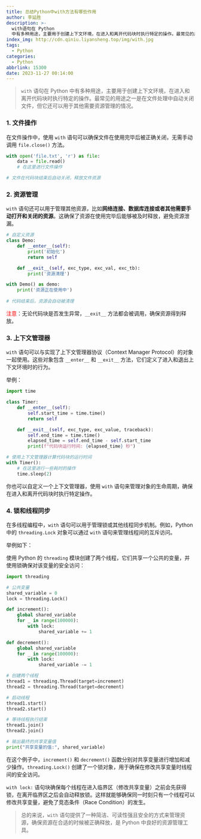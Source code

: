 ```yaml
---
title: 总结Python中with方法有哪些作用
author: 李延胜
description: >-
  with语句在 Python
  中有多种用途，主要用于创建上下文环境，在进入和离开代码块时执行特定的操作。最常见的用途之一是在文件处理中自动关闭文件，但它还可以用于其他需要资源管理的情况。
index_img: http://cdn.qiniu.liyansheng.top/img/with.jpg
tags:
  - Python
categories:
  - Python
abbrlink: 15300
date: 2023-11-27 00:14:00
---
```

> `with` 语句在 Python 中有多种用途，主要用于创建上下文环境，在进入和离开代码块时执行特定的操作。最常见的用途之一是在文件处理中自动关闭文件，但它还可以用于其他需要资源管理的情况。

### 1. 文件操作

在文件操作中，使用 `with` 语句可以确保文件在使用完毕后被正确关闭，无需手动调用 `file.close()` 方法。

```python
with open('file.txt', 'r') as file:
    data = file.read()
    # 在这里进行文件操作

# 文件在代码块结束后自动关闭，释放文件资源
```

### 2. 资源管理

`with` 语句还可以用于管理其他资源，比如**网络连接、数据库连接或者其他需要手动打开和关闭的资源**。这确保了资源在使用完毕后能够被及时释放，避免资源泄漏。

```python
# 自定义资源
class Demo:
    def __enter__(self):
        print('初始化')
        return self

    def __exit__(self, exc_type, exc_val, exc_tb):
        print('资源清理')

with Demo() as demo:
    print('资源正在使用中')
    
# 代码结束后，资源会自动被清理
```

<font color='red'>注意</font>：无论代码块是否发生异常，`__exit__` 方法都会被调用，确保资源得到释放。

### 3. 上下文管理器

`with` 语句可以与实现了上下文管理器协议（Context Manager Protocol）的对象一起使用。这些对象包含 `__enter__` 和 `__exit__` 方法，它们定义了进入和退出上下文环境时的行为。

举例：

```python 
import time

class Timer:
    def __enter__(self):
        self.start_time = time.time()
        return self

    def __exit__(self, exc_type, exc_value, traceback):
        self.end_time = time.time()
        elapsed_time = self.end_time - self.start_time
        print(f"代码块运行时间: {elapsed_time} 秒")

# 使用上下文管理器计算代码块的运行时间
with Timer():
    # 在这里进行一些耗时的操作
    time.sleep(2)
```

你也可以自定义一个上下文管理器，使用 `with` 语句来管理对象的生命周期，确保在进入和离开代码块时执行特定操作。

### 4. 锁和线程同步

在多线程编程中，`with` 语句可以用于管理锁或其他线程同步机制。例如，Python 中的 `threading.Lock` 对象可以通过 `with` 语句来管理线程间的互斥访问。

举例如下：

使用 Python 的 `threading` 模块创建了两个线程，它们共享一个公共的变量，并使用锁确保对该变量的安全访问：

```python
import threading

# 公共变量
shared_variable = 0
lock = threading.Lock()

def increment():
    global shared_variable
    for _ in range(100000):
        with lock:
            shared_variable += 1

def decrement():
    global shared_variable
    for _ in range(100000):
        with lock:
            shared_variable -= 1

# 创建两个线程
thread1 = threading.Thread(target=increment)
thread2 = threading.Thread(target=decrement)

# 启动线程
thread1.start()
thread2.start()

# 等待线程执行结束
thread1.join()
thread2.join()

# 输出最终的共享变量值
print("共享变量的值:", shared_variable)
```

在这个例子中，`increment()` 和 `decrement()` 函数分别对共享变量进行增加和减少操作。`threading.Lock()` 创建了一个锁对象，用于确保在修改共享变量时线程间的安全访问。

`with lock:` 语句块确保每个线程在进入临界区（修改共享变量）之前会先获得锁，在离开临界区之后会自动释放锁。这样就能够确保同一时刻只有一个线程可以修改共享变量，避免了竞态条件（Race Condition）的发生。

> 总的来说，`with` 语句提供了一种简洁、可读性强且安全的方式来管理资源，确保资源在合适的时候被正确释放，是 Python 中良好的资源管理工具。